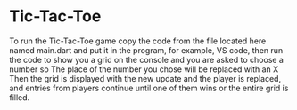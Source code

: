 # Tic-Tac-Toe
To run the Tic-Tac-Toe game copy the code from the file located here named main.dart and put it in the program, for example, VS code, then run the code to show you a grid on the console and you are asked to choose a number so The place of the number you chose will be replaced with an X Then the grid is displayed with the new update and the player is replaced, and entries from players continue until one of them wins or the entire grid is filled.
